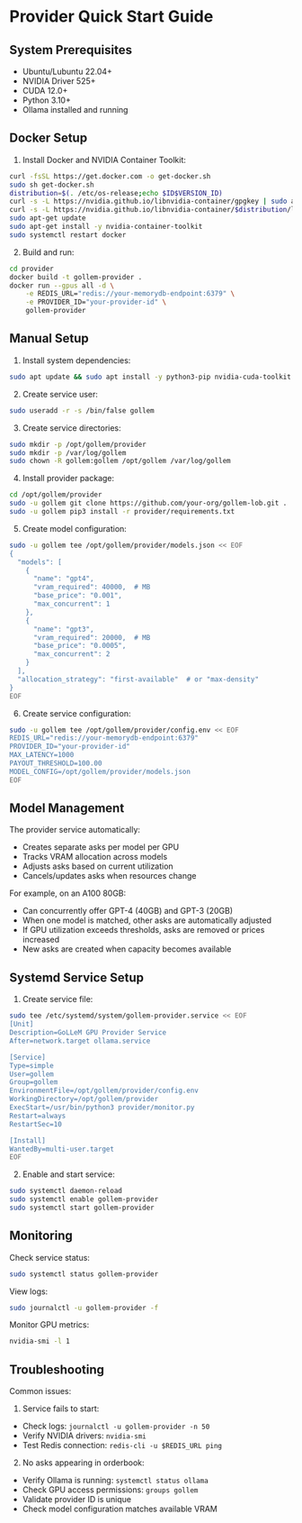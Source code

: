 # Provider Quick Start Guide

## System Prerequisites
- Ubuntu/Lubuntu 22.04+
- NVIDIA Driver 525+
- CUDA 12.0+
- Python 3.10+
- Ollama installed and running

## Docker Setup

1. Install Docker and NVIDIA Container Toolkit:
```bash
curl -fsSL https://get.docker.com -o get-docker.sh
sudo sh get-docker.sh
distribution=$(. /etc/os-release;echo $ID$VERSION_ID)
curl -s -L https://nvidia.github.io/libnvidia-container/gpgkey | sudo apt-key add -
curl -s -L https://nvidia.github.io/libnvidia-container/$distribution/libnvidia-container.list | sudo tee /etc/apt/sources.list.d/nvidia-container-toolkit.list
sudo apt-get update
sudo apt-get install -y nvidia-container-toolkit
sudo systemctl restart docker
```

2. Build and run:
```bash
cd provider
docker build -t gollem-provider .
docker run --gpus all -d \
    -e REDIS_URL="redis://your-memorydb-endpoint:6379" \
    -e PROVIDER_ID="your-provider-id" \
    gollem-provider
```

## Manual Setup

1. Install system dependencies:
```bash
sudo apt update && sudo apt install -y python3-pip nvidia-cuda-toolkit
```

2. Create service user:
```bash
sudo useradd -r -s /bin/false gollem
```

3. Create service directories:
```bash
sudo mkdir -p /opt/gollem/provider
sudo mkdir -p /var/log/gollem
sudo chown -R gollem:gollem /opt/gollem /var/log/gollem
```

4. Install provider package:
```bash
cd /opt/gollem/provider
sudo -u gollem git clone https://github.com/your-org/gollem-lob.git .
sudo -u gollem pip3 install -r provider/requirements.txt
```

5. Create model configuration:
```bash
sudo -u gollem tee /opt/gollem/provider/models.json << EOF
{
  "models": [
    {
      "name": "gpt4",
      "vram_required": 40000,  # MB
      "base_price": "0.001",
      "max_concurrent": 1
    },
    {
      "name": "gpt3",
      "vram_required": 20000,  # MB
      "base_price": "0.0005",
      "max_concurrent": 2
    }
  ],
  "allocation_strategy": "first-available"  # or "max-density"
}
EOF
```

6. Create service configuration:
```bash
sudo -u gollem tee /opt/gollem/provider/config.env << EOF
REDIS_URL="redis://your-memorydb-endpoint:6379"
PROVIDER_ID="your-provider-id"
MAX_LATENCY=1000
PAYOUT_THRESHOLD=100.00
MODEL_CONFIG=/opt/gollem/provider/models.json
EOF
```

## Model Management

The provider service automatically:
- Creates separate asks per model per GPU
- Tracks VRAM allocation across models
- Adjusts asks based on current utilization
- Cancels/updates asks when resources change

For example, on an A100 80GB:
- Can concurrently offer GPT-4 (40GB) and GPT-3 (20GB)
- When one model is matched, other asks are automatically adjusted
- If GPU utilization exceeds thresholds, asks are removed or prices increased
- New asks are created when capacity becomes available

## Systemd Service Setup

1. Create service file:
```bash
sudo tee /etc/systemd/system/gollem-provider.service << EOF
[Unit]
Description=GoLLeM GPU Provider Service
After=network.target ollama.service

[Service]
Type=simple
User=gollem
Group=gollem
EnvironmentFile=/opt/gollem/provider/config.env
WorkingDirectory=/opt/gollem/provider
ExecStart=/usr/bin/python3 provider/monitor.py
Restart=always
RestartSec=10

[Install]
WantedBy=multi-user.target
EOF
```

2. Enable and start service:
```bash
sudo systemctl daemon-reload
sudo systemctl enable gollem-provider
sudo systemctl start gollem-provider
```

## Monitoring

Check service status:
```bash
sudo systemctl status gollem-provider
```

View logs:
```bash
sudo journalctl -u gollem-provider -f
```

Monitor GPU metrics:
```bash
nvidia-smi -l 1
```

## Troubleshooting

Common issues:

1. Service fails to start:
- Check logs: `journalctl -u gollem-provider -n 50`
- Verify NVIDIA drivers: `nvidia-smi`
- Test Redis connection: `redis-cli -u $REDIS_URL ping`

2. No asks appearing in orderbook:
- Verify Ollama is running: `systemctl status ollama`
- Check GPU access permissions: `groups gollem`
- Validate provider ID is unique
- Check model configuration matches available VRAM